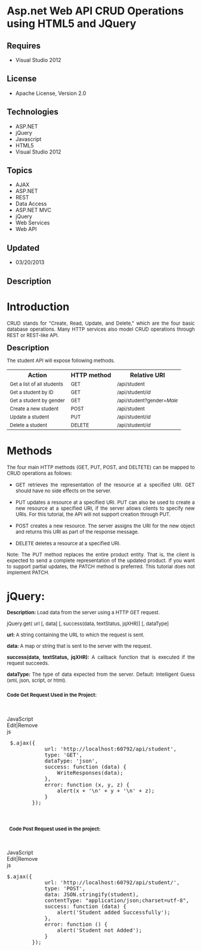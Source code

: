 # Asp.net Web API CRUD Operations using HTML5 and JQuery
## Requires
- Visual Studio 2012
## License
- Apache License, Version 2.0
## Technologies
- ASP.NET
- jQuery
- Javascript
- HTML5
- Visual Studio 2012
## Topics
- AJAX
- ASP.NET
- REST
- Data Access
- ASP.NET MVC
- jQuery
- Web Services
- Web API
## Updated
- 03/20/2013
## Description

<h1 style="text-align:justify">Introduction</h1>
<p style="text-align:justify"><span style="font-size:small">CRUD stands for &quot;Create, Read, Update, and Delete,&quot; which are the four basic database operations. Many HTTP services also model CRUD operations through REST or REST-like API.</span></p>
<p style="text-align:justify"><span style="font-size:20px; font-weight:bold">Description</span></p>
<p style="text-align:justify"><span style="font-size:small">The student API will expose following methods.</span></p>
<table>
<tbody>
<tr>
<th>Action</th>
<th>HTTP method</th>
<th>Relative URI</th>
</tr>
<tr>
<td><span style="font-size:small">Get a list of all students</span></td>
<td><span style="font-size:small">GET</span></td>
<td><span style="font-size:small">/api/student</span></td>
</tr>
<tr>
<td><span style="font-size:small">Get a student by ID</span></td>
<td><span style="font-size:small">GET</span></td>
<td><span style="font-size:small">/api/student/<em>id</em></span></td>
</tr>
<tr>
<td><span style="font-size:small">Get a student by gender</span></td>
<td><span style="font-size:small">GET</span></td>
<td><span style="font-size:small">/api/student?gender=<em>Male</em></span></td>
</tr>
<tr>
<td><span style="font-size:small">Create a new student</span></td>
<td><span style="font-size:small">POST</span></td>
<td><span style="font-size:small">/api/student</span></td>
</tr>
<tr>
<td><span style="font-size:small">Update a student</span></td>
<td><span style="font-size:small">PUT</span></td>
<td><span style="font-size:small">/api/student/<em>id</em></span></td>
</tr>
<tr>
<td><span style="font-size:small">Delete a student</span></td>
<td><span style="font-size:small">DELETE</span></td>
<td><span style="font-size:small">/api/student/<em>id</em></span></td>
</tr>
</tbody>
</table>
<h1 style="text-align:justify">Methods</h1>
<p style="text-align:justify"><span style="font-size:small">The four main HTTP methods (GET, PUT, POST, and DELTETE) can be mapped to CRUD operations as follows:</span></p>
<ul style="text-align:justify">
<li>
<p><span style="font-size:small">GET retrieves the representation of the resource at a specified URI. GET should have no side effects on the server.</span></p>
</li><li>
<p><span style="font-size:small">PUT updates a resource at a specified URI. PUT can also be used to create a new resource at a specified URI, if the server allows clients to specify new URIs. For this tutorial, the API will not support creation through PUT.</span></p>
</li><li>
<p><span style="font-size:small">POST creates a new resource. The server assigns the URI for the new object and returns this URI as part of the response message.</span></p>
</li><li>
<p><span style="font-size:small">DELETE deletes a resource at a specified URI.</span></p>
</li></ul>
<p style="text-align:justify"><span style="font-size:small">Note: The PUT method replaces the entire product entity. That is, the client is expected to send a complete representation of the updated product. If you want to support partial updates, the PATCH
 method is preferred. This tutorial does not implement PATCH.</span></p>
<h1 class="jq-clearfix" style="text-align:justify">jQuery:</h1>
<p class="desc" style="text-align:justify"><span style="font-size:small"><strong>Description:&nbsp;</strong>Load data from the server using a HTTP GET request.</span></p>
<p class="desc" style="text-align:justify"><span style="font-size:small">jQuery.get( url [, data] [, success(data, textStatus, jqXHR)] [, dataType]&nbsp;</span></p>
<p class="desc" style="text-align:justify"><span style="font-size:small"><strong>url:&nbsp;</strong>A string containing the URL to which the request is sent.</span></p>
<p class="desc" style="text-align:justify"><span style="font-size:small"><strong>data:&nbsp;</strong>A map or string that is sent to the server with the request.</span></p>
<p class="desc" style="text-align:justify"><span style="font-size:small"><strong>success(data, textStatus, jqXHR):&nbsp;</strong>A callback function that is executed if the request succeeds.</span></p>
<p class="desc" style="text-align:justify"><span style="font-size:small"><strong>dataType:&nbsp;</strong>The type of data expected from the server. Default: Intelligent Guess (xml, json, script, or html).</span></p>
<h3 class="desc" style="text-align:justify"><span style="font-size:small">Code Get Request Used in the Project:</span></h3>
<p class="desc" style="text-align:justify">&nbsp;</p>
<div class="scriptcode">
<div class="pluginEditHolder" pluginCommand="mceScriptCode">
<div class="title"><span>JavaScript</span></div>
<div class="pluginLinkHolder"><span class="pluginEditHolderLink">Edit</span>|<span class="pluginRemoveHolderLink">Remove</span></div>
<span class="hidden">js</span>

<div class="preview">
<pre class="js">&nbsp;$.ajax(<span class="js__brace">{</span>&nbsp;
&nbsp;&nbsp;&nbsp;&nbsp;&nbsp;&nbsp;&nbsp;&nbsp;&nbsp;&nbsp;&nbsp;&nbsp;url:&nbsp;<span class="js__string">'http://localhost:60792/api/student'</span>,&nbsp;
&nbsp;&nbsp;&nbsp;&nbsp;&nbsp;&nbsp;&nbsp;&nbsp;&nbsp;&nbsp;&nbsp;&nbsp;type:&nbsp;<span class="js__string">'GET'</span>,&nbsp;
&nbsp;&nbsp;&nbsp;&nbsp;&nbsp;&nbsp;&nbsp;&nbsp;&nbsp;&nbsp;&nbsp;&nbsp;dataType:&nbsp;<span class="js__string">'json'</span>,&nbsp;
&nbsp;&nbsp;&nbsp;&nbsp;&nbsp;&nbsp;&nbsp;&nbsp;&nbsp;&nbsp;&nbsp;&nbsp;success:&nbsp;<span class="js__operator">function</span>&nbsp;(data)&nbsp;<span class="js__brace">{</span>&nbsp;
&nbsp;&nbsp;&nbsp;&nbsp;&nbsp;&nbsp;&nbsp;&nbsp;&nbsp;&nbsp;&nbsp;&nbsp;&nbsp;&nbsp;&nbsp;&nbsp;WriteResponses(data);&nbsp;
&nbsp;&nbsp;&nbsp;&nbsp;&nbsp;&nbsp;&nbsp;&nbsp;&nbsp;&nbsp;&nbsp;&nbsp;<span class="js__brace">}</span>,&nbsp;
&nbsp;&nbsp;&nbsp;&nbsp;&nbsp;&nbsp;&nbsp;&nbsp;&nbsp;&nbsp;&nbsp;&nbsp;error:&nbsp;<span class="js__operator">function</span>&nbsp;(x,&nbsp;y,&nbsp;z)&nbsp;<span class="js__brace">{</span>&nbsp;
&nbsp;&nbsp;&nbsp;&nbsp;&nbsp;&nbsp;&nbsp;&nbsp;&nbsp;&nbsp;&nbsp;&nbsp;&nbsp;&nbsp;&nbsp;&nbsp;alert(x&nbsp;&#43;&nbsp;<span class="js__string">'\n'</span>&nbsp;&#43;&nbsp;y&nbsp;&#43;&nbsp;<span class="js__string">'\n'</span>&nbsp;&#43;&nbsp;z);&nbsp;
&nbsp;&nbsp;&nbsp;&nbsp;&nbsp;&nbsp;&nbsp;&nbsp;&nbsp;&nbsp;&nbsp;&nbsp;<span class="js__brace">}</span>&nbsp;
&nbsp;&nbsp;&nbsp;&nbsp;&nbsp;&nbsp;&nbsp;&nbsp;<span class="js__brace">}</span>);</pre>
</div>
</div>
</div>
<div class="endscriptcode">&nbsp;</div>
<h3 class="desc" style="text-align:justify"><span style="font-size:small">&nbsp; Code Post Request used in the project:</span></h3>
<p class="desc">&nbsp;</p>
<div class="scriptcode" style="text-align:justify">
<div class="pluginEditHolder" pluginCommand="mceScriptCode">
<div class="title"><span>JavaScript</span></div>
<div class="pluginLinkHolder"><span class="pluginEditHolderLink">Edit</span>|<span class="pluginRemoveHolderLink">Remove</span></div>
<span class="hidden">js</span>

<div class="preview">
<pre class="js">$.ajax(<span class="js__brace">{</span>&nbsp;
&nbsp;&nbsp;&nbsp;&nbsp;&nbsp;&nbsp;&nbsp;&nbsp;&nbsp;&nbsp;&nbsp;&nbsp;url:&nbsp;<span class="js__string">'http://localhost:60792/api/student/'</span>,&nbsp;
&nbsp;&nbsp;&nbsp;&nbsp;&nbsp;&nbsp;&nbsp;&nbsp;&nbsp;&nbsp;&nbsp;&nbsp;type:&nbsp;<span class="js__string">'POST'</span>,&nbsp;
&nbsp;&nbsp;&nbsp;&nbsp;&nbsp;&nbsp;&nbsp;&nbsp;&nbsp;&nbsp;&nbsp;&nbsp;data:&nbsp;JSON.stringify(student),&nbsp;
&nbsp;&nbsp;&nbsp;&nbsp;&nbsp;&nbsp;&nbsp;&nbsp;&nbsp;&nbsp;&nbsp;&nbsp;contentType:&nbsp;<span class="js__string">&quot;application/json;charset=utf-8&quot;</span>,&nbsp;
&nbsp;&nbsp;&nbsp;&nbsp;&nbsp;&nbsp;&nbsp;&nbsp;&nbsp;&nbsp;&nbsp;&nbsp;success:&nbsp;<span class="js__operator">function</span>&nbsp;(data)&nbsp;<span class="js__brace">{</span>&nbsp;
&nbsp;&nbsp;&nbsp;&nbsp;&nbsp;&nbsp;&nbsp;&nbsp;&nbsp;&nbsp;&nbsp;&nbsp;&nbsp;&nbsp;&nbsp;&nbsp;alert(<span class="js__string">'Student&nbsp;added&nbsp;Successfully'</span>);&nbsp;
&nbsp;&nbsp;&nbsp;&nbsp;&nbsp;&nbsp;&nbsp;&nbsp;&nbsp;&nbsp;&nbsp;&nbsp;<span class="js__brace">}</span>,&nbsp;
&nbsp;&nbsp;&nbsp;&nbsp;&nbsp;&nbsp;&nbsp;&nbsp;&nbsp;&nbsp;&nbsp;&nbsp;error:&nbsp;<span class="js__operator">function</span>&nbsp;()&nbsp;<span class="js__brace">{</span>&nbsp;
&nbsp;&nbsp;&nbsp;&nbsp;&nbsp;&nbsp;&nbsp;&nbsp;&nbsp;&nbsp;&nbsp;&nbsp;&nbsp;&nbsp;&nbsp;&nbsp;alert(<span class="js__string">'Student&nbsp;not&nbsp;Added'</span>);&nbsp;
&nbsp;&nbsp;&nbsp;&nbsp;&nbsp;&nbsp;&nbsp;&nbsp;&nbsp;&nbsp;&nbsp;&nbsp;<span class="js__brace">}</span>&nbsp;
&nbsp;&nbsp;&nbsp;&nbsp;&nbsp;&nbsp;&nbsp;&nbsp;<span class="js__brace">}</span>);</pre>
</div>
</div>
</div>
<div class="endscriptcode" style="text-align:justify">&nbsp;</div>
<p>&nbsp;</p>
<p>&nbsp;</p>

